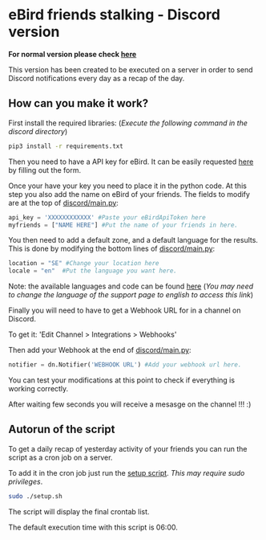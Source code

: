# eBird friends stalking - Discord version

**For normal version please check [here](..)**

This version has been created to be executed on a server in order to send Discord notifications every day as a recap of the day.

## How can you make it work?

First install the required libraries: (*Execute the following command in the discord directory*)
```bash
pip3 install -r requirements.txt
```

Then you need to have a API key for eBird. It can be easily requested [here](https://ebird.org/api/keygen) by filling out the form.

Once your have your key you need to place it in the python code. At this step you also add the name on eBird of your friends.
The fields to modify are at the top of [discord/main.py](./main.py):

```python
api_key = 'XXXXXXXXXXXX' #Paste your eBirdApiToken here
myfriends = ["NAME HERE"] #Put the name of your friends in here.
```

You then need to add a default zone, and a default language for the results.
This is done by modifying the bottom lines of [discord/main.py](./main.py):

```python
location = "SE" #Change your location here
locale = "en"  #Put the language you want here.
```

Note: the available languages and code can be found [here](https://support.ebird.org/en/support/solutions/articles/48000804865-bird-names-in-ebird) (*You may need to change the language of the support page to english to access this link*)


Finally you will need to have to get a Webhook URL for in a channel on Discord.

To get it: 'Edit Channel > Integrations > Webhooks'

Then add your Webhook at the end of [discord/main.py](./main.py):
```python
notifier = dn.Notifier('WEBHOOK URL') #Add your webhook url here.
```

You can test your modifications at this point to check if everything is working correctly.

After waiting few seconds you will receive a mesasge on the channel !!! :)


## Autorun of the script

To get a daily recap of yesterday activity of your friends you can run the script as a cron job on a server.

To add it in the cron job just run the [setup script](./setup.sh). *This may require sudo privileges*.

```bash
sudo ./setup.sh
```

The script will display the final crontab list.

The default execution time with this script is 06:00.
